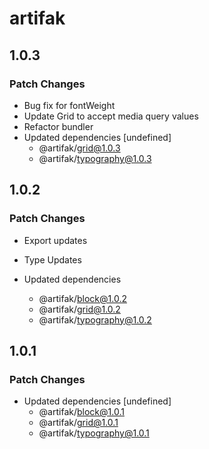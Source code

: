 # artifak

## 1.0.3

### Patch Changes

- Bug fix for fontWeight
- Update Grid to accept media query values
- Refactor bundler
- Updated dependencies [undefined]
  - @artifak/grid@1.0.3
  - @artifak/typography@1.0.3

## 1.0.2

### Patch Changes

- Export updates
- Type Updates

- Updated dependencies
  - @artifak/block@1.0.2
  - @artifak/grid@1.0.2
  - @artifak/typography@1.0.2

## 1.0.1

### Patch Changes

- Updated dependencies [undefined]
  - @artifak/block@1.0.1
  - @artifak/grid@1.0.1
  - @artifak/typography@1.0.1

